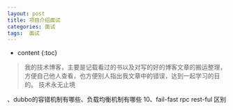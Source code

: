 ```yaml
---
layout: post
title: 项目介绍面试
categories: 面试
tags:  面试
---
```


* content
{:toc}

> 我的技术博客，主要是记载看过的书以及对写的好的博客文章的搬运整理，方便自己他人查看，也方便别人指出我文章中的错误，达到一起学习的目的。
> 技术永无止境



、dubbo的容错机制有哪些、负载均衡机制有哪些
10、fail-fast
rpc rest-ful 区别


